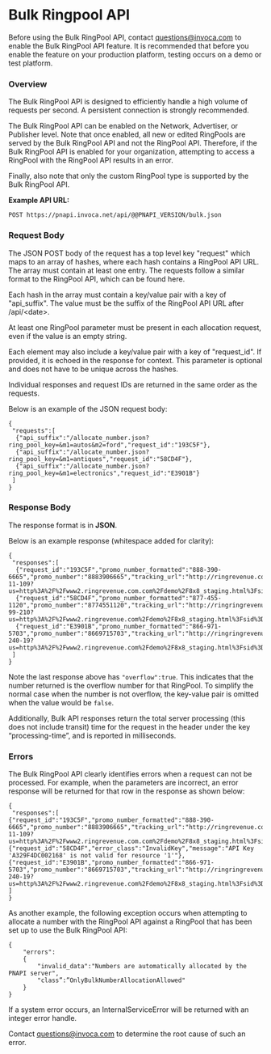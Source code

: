 Bulk Ringpool API
=================

Before using the Bulk RingPool API, contact [questions@invoca.com](mailto:questions@invoca.com) to enable the Bulk RingPool API feature. It is recommended that before you enable the feature on your production platform, testing occurs on a demo or test platform.

### Overview

The Bulk RingPool API is designed to efficiently handle a high volume of requests per second. A persistent connection is strongly recommended.

The Bulk RingPool API can be enabled on the Network, Advertiser, or Publisher level. Note that once enabled, all new or edited RingPools are served by the Bulk RingPool API and not the RingPool API.  Therefore, if the Bulk RingPool API is enabled for your organization,
 attempting to access a RingPool with the RingPool API results in an error.

Finally, also note that only the custom RingPool type is supported by the Bulk RingPool API.

<b>
Example API URL:
</b>

`POST ﻿https://pnapi.invoca.net/api/@@PNAPI_VERSION/bulk.json`


### Request Body

The JSON POST body of the request has a top level key "request" which maps to an array of hashes, where each hash contains a RingPool API URL. The array must contain at least one entry. The requests follow a similar format to the RingPool API, which can be found here.

Each hash in the array must contain a key/value pair with a key of "api_suffix". The value must be the suffix of the RingPool API URL after /api/\<date>.

At least one RingPool parameter must be present in each allocation request, even if the value is an empty string.

Each element may also include a key/value pair with a key of "request_id". If provided, it is echoed in the response for context. This parameter is optional and does not have to be unique across the hashes.

Individual responses and request IDs are returned in the same order as the requests.

Below is an example of the JSON request body:


<pre><code>{
 "requests":[
  {"api_suffix":"<RING_POOL_ID>/allocate_number.json?ring_pool_key=<RING_POOL_KEY>&m1=autos&m2=ford","request_id":"193C5F"},
  {"api_suffix":"<RING_POOL_ID>/allocate_number.json?ring_pool_key=<RING_POOL_KEY>&m1=antiques","request_id":"58CD4F"},
  {"api_suffix":"<RING_POOL_ID>/allocate_number.json?ring_pool_key=<RING_POOL_KEY>&m1=electronics","request_id":"E3901B"}
 ]
}</pre></code>


### Response Body

The response format is in <b>JSON</b>.

Below is an example response (whitespace added for clarity):

 <pre><code>{
 "responses":[
  {"request_id":"193C5F","promo_number_formatted":"888-390-6665","promo_number":"8883906665","tracking_url":"http://ringrevenue.com/c/1/14-11-109?us=http%3A%2F%2Fwww2.ringrevenue.com.com%2Fdemo%2F8x8_staging.html%3Fsid%3D8883906665%26PPCPN%3D8883906665"},
  {"request_id":"58CD4F","promo_number_formatted":"877-455-1120","promo_number":"8774551120","tracking_url":"http://ringringrevenue.com/c/1/19-99-210?us=http%3A%2F%2Fwww2.ringrevenue.com%2Fdemo%2F8x8_staging.html%3Fsid%3D8774551120%26PPCPN%3D8774551120"},
  {"request_id":"E3901B","promo_number_formatted":"866-971-5703","promo_number":"8669715703","tracking_url":"http://ringringrevenue.com/c/1/38-240-19?us=http%3A%2F%2Fwww2.ringrevenue.com%2Fdemo%2F8x8_staging.html%3Fsid%3D8669715703%26PPCPN%3D8669715703","overflow":true}
 ]
}</pre></code>

Note the last response above has `"overflow":true`.  This indicates that the number returned is the overflow number for that RingPool.  To simplify the normal case when the number is not overflow, the key-value pair is omitted when the value would be `false`.

Additionally, Bulk API responses return the total server processing (this does not include transit) time for the request in the header under the key “processing-time”, and is reported in milliseconds.

### Errors

The Bulk RingPool API clearly identifies errors when a request can not be processed. For example, when the parameters are incorrect, an error response will be returned for that row in the response as shown below:

<pre><code>{
 "responses":[
{"request_id":"193C5F","promo_number_formatted":"888-390-6665","promo_number":"8883906665","tracking_url":"http://ringrevenue.com/c/1/14-11-109?us=http%3A%2F%2Fwww2.ringrevenue.com.com%2Fdemo%2F8x8_staging.html%3Fsid%3D8883906665%26PPCPN%3D8883906665"},
{"request_id":"58CD4F","error_class":"InvalidKey","message":"API Key 'A329F4DC002168' is not valid for resource '1'"},
{"request_id":"E3901B","promo_number_formatted":"866-971-5703","promo_number":"8669715703","tracking_url":"http://ringringrevenue.com/c/1/38-240-19?us=http%3A%2F%2Fwww2.ringrevenue.com%2Fdemo%2F8x8_staging.html%3Fsid%3D8669715703%26PPCPN%3D8669715703"}
]
}</pre></code>

As another example, the following exception occurs when attempting to allocate a number with the RingPool API against a RingPool that has been set up to use the Bulk RingPool API:

<pre><code>{
    "errors":
    {
        "invalid_data":"Numbers are automatically allocated by the PNAPI server",
        "class”:”OnlyBulkNumberAllocationAllowed"
    }
}</pre></code>


If a system error occurs, an InternalServiceError will be returned with an integer error handle.

Contact [questions@invoca.com](mailto:questions@invoca.com) to determine the root cause of such an error.
